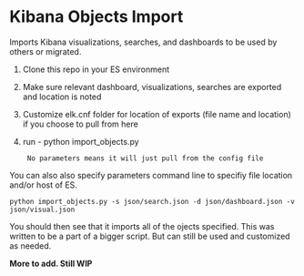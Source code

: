 # Kibana Objects Import

Imports Kibana visualizations, searches, and dashboards to be used by others or migrated.

1. Clone this repo in your ES environment
2. Make sure relevant dashboard, visualizations, searches are exported and location is noted
3. Customize elk.cnf folder for location of exports (file name and location) if you choose to pull from here
4. run - python import_objects.py

        No parameters means it will just pull from the config file
 
You can also also specify parameters command line to specifiy file location and/or host of ES.

    python import_objects.py -s json/search.json -d json/dashboard.json -v json/visual.json

You should then see that it imports all of the ojects specified.  This was written to be a part of a bigger script.  But can still be used and customized as needed.

**More to add.  Still WIP**
